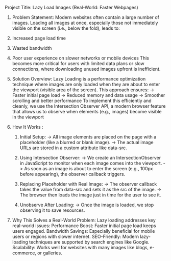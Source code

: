 Project Title: Lazy Load Images (Real-World: Faster Webpages)
1. Problem Statement:
Modern websites often contain a large number of images. Loading all images at once, especially those not immediately visible on the screen (i.e., below the fold), leads to:
1. Increased page load time
2. Wasted bandwidth
3. Poor user experience on slower networks or mobile devices
This becomes more critical for users with limited data plans or slow connections, where downloading unused images upfront is inefficient.

2. Solution Overview:
  Lazy Loading is a performance optimization technique where images are only loaded when they are about to enter the viewport (visible area of the screen). This approach ensures:
-> Faster initial page load
-> Reduced memory and data usage
-> Smoother scrolling and better performance
To implement this efficiently and cleanly, we use the Intersection Observer API, a modern browser feature that allows us to observe when elements (e.g., images) become visible in the viewport

3. How It Works :
   1. Initial Setup:
-> All image elements are placed on the page with a placeholder (like a blurred or blank image).
-> The actual image URLs are stored in a custom attribute like data-src.

    2. Using Intersection Observer:
-> We create an IntersectionObserver in JavaScript to monitor when each image comes into the viewport.
-> As soon as an image is about to enter the screen (e.g., 100px before appearing), the observer callback triggers.

    3. Replacing Placeholder with Real Image:
-> The observer callback takes the value from data-src and sets it as the src of the image.
-> The browser then loads the image just in time for the user to see it.

    4. Unobserve After Loading:
-> Once the image is loaded, we stop observing it to save resources.

4. Why This Solves a Real-World Problem:
Lazy loading addresses key real-world issues:
Performance Boost: Faster initial page load keeps users engaged.
Bandwidth Savings: Especially beneficial for mobile users or regions with slower internet.
SEO-Friendly: Modern lazy-loading techniques are supported by search engines like Google.
Scalability: Works well for websites with many images like blogs, e-commerce, or galleries.

